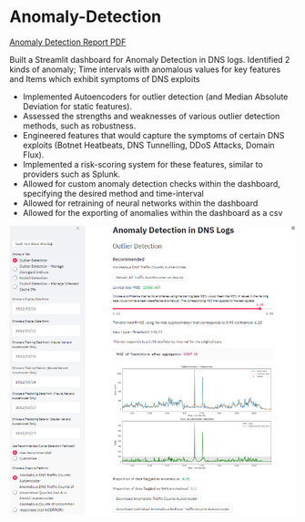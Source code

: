 # Anomaly-Detection

[Anomaly Detection Report PDF](https://github.com/RMCox/Anomaly-Detection/blob/main/Anomaly%20Detection%20in%20Cybersecurity%20Data.pdf)

Built a Streamlit dashboard for Anomaly Detection in DNS logs. Identified 2 kinds of anomaly; Time intervals with anomalous values for key features and Items which exhibit symptoms of DNS exploits  

* Implemented Autoencoders for outlier detection (and Median Absolute Deviation for static features).  
* Assessed the strengths and weaknesses of various outlier detection methods, such as robustness.  
* Engineered features that would capture the symptoms of certain DNS exploits (Botnet Heatbeats, DNS Tunnelling, DDoS Attacks, Domain Flux).  
* Implemented a risk-scoring system for these features, similar to providers such as Splunk.  
* Allowed for custom anomaly detection checks within the dashboard, specifying the desired method and time-interval  
* Allowed for retraining of neural networks within the dashboard  
* Allowed for the exporting of anomalies within the dashboard as a csv  

![Anomaly Detection Dashboard](https://github.com/RMCox/Portfolio/blob/master/Images/anomaly_detection_dashboard_screenshot.PNG)
